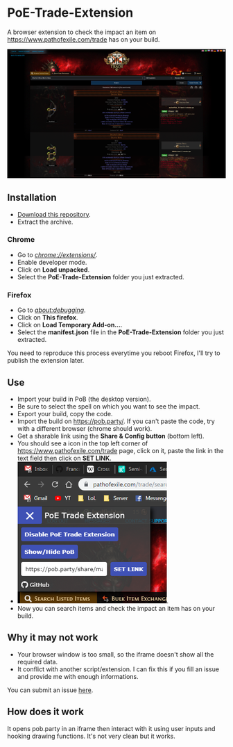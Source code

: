 # PoE-Trade-Extension
A browser extension to check the impact an item on https://www.pathofexile.com/trade has on your build.

![](img/capture-2.png?raw=true)

## Installation
- [Download this repository](https://github.com/FrancoisMentec/PoE-Trade-Extension/archive/master.zip).
- Extract the archive.

### Chrome
- Go to <a href="chrome://extensions/">*chrome://extensions/*</a>.
- Enable developer mode.
- Click on **Load unpacked**.
- Select the **PoE-Trade-Extension** folder you just extracted.

### Firefox
- Go to <a href="about:debugging">*about:debugging*</a>.
- Click on **This firefox**.
- Click on **Load Temporary Add-on...**.
- Select the **manifest.json** file in the **PoE-Trade-Extension** folder you just extracted.  

You need to reproduce this process everytime you reboot Firefox, I'll try to publish the extension later.

## Use
- Import your build in PoB (the desktop version).
- Be sure to select the spell on which you want to see the impact.
- Export your build, copy the code.
- Import the build on https://pob.party/. If you can't paste the code, try with a different browser (chrome should work).
- Get a sharable link using the **Share & Config button** (bottom left).
- You should see a icon in the top left corner of https://www.pathofexile.com/trade page, click on it, paste the link in the text field then click on **SET LINK**.
- ![](img/control-panel.png?raw=true).
- Now you can search items and check the impact an item has on your build.

## Why it may not work
- Your browser window is too small, so the iframe doesn't show all the required data.
- It conflict with another script/extension. I can fix this if you fill an issue and provide me with enough informations.

You can submit an issue [here](https://github.com/FrancoisMentec/PoE-Trade-Extension/issues).

## How does it work
It opens pob.party in an iframe then interact with it using user inputs and hooking drawing functions. It's not very clean but it works.
